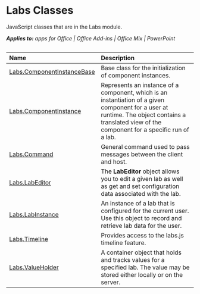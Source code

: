 
# Labs Classes
JavaScript classes that are in the Labs module.

 _**Applies to:** apps for Office | Office Add-ins | Office Mix | PowerPoint_



## 


|**Name**|**Description**|
|:-----|:-----|
|[Labs.ComponentInstanceBase](https://dev.office.com/reference/add-ins/office-mix/labs.componentinstancebase)|Base class for the initialization of component instances.|
|[Labs.ComponentInstance](https://dev.office.com/reference/add-ins/office-mix/labs.componentinstance)|Represents an instance of a component, which is an instantiation of a given component for a user at runtime. The object contains a translated view of the component for a specific run of a lab.|
|[Labs.Command](https://dev.office.com/reference/add-ins/office-mix/labs.command)|General command used to pass messages between the client and host.|
|[Labs.LabEditor](https://dev.office.com/reference/add-ins/office-mix/labs.labeditor)|The  **LabEditor** object allows you to edit a given lab as well as get and set configuration data associated with the lab.|
|[Labs.LabInstance](https://dev.office.com/reference/add-ins/office-mix/labs.labinstance)|An instance of a lab that is configured for the current user. Use this object to record and retrieve lab data for the user.|
|[Labs.Timeline](https://dev.office.com/reference/add-ins/office-mix/labs.timeline)|Provides access to the labs.js timeline feature.|
|[Labs.ValueHolder](https://dev.office.com/reference/add-ins/office-mix/labs.valueholder)|A container object that holds and tracks values for a specified lab. The value may be stored either locally or on the server.|
